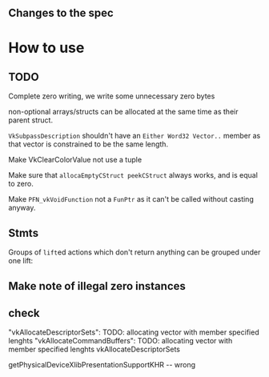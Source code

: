 ## Changes to the spec

# How to use


## TODO

Complete zero writing, we write some unnecessary zero bytes

non-optional arrays/structs can be allocated at the same time as their parent
struct.

`VkSubpassDescription` shouldn't have an `Either Word32 Vector..` member as
that vector is constrained to be the same length.

Make VkClearColorValue not use a tuple

Make sure that `allocaEmptyCStruct peekCStruct` always works, and is equal to
zero.

Make `PFN_vkVoidFunction` not a `FunPtr` as it can't be called without casting
anyway.

## Stmts

Groups of `lift`ed actions which don't return anything can be grouped under one lift:

## Make note of illegal zero instances

## check
"vkAllocateDescriptorSets": TODO: allocating vector with member specified lenghts
"vkAllocateCommandBuffers": TODO: allocating vector with member specified lenghts
vkAllocateDescriptorSets


getPhysicalDeviceXlibPresentationSupportKHR -- wrong
